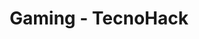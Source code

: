 ---
layout: gaming_index
title: Gaming - TecnoHack
permalink: /gaming/
description: "Mantente al día con los últimos artículos sobre gaming en TecnoHack."
---